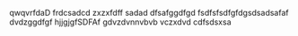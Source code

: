 qwqvrfdaD
frdcsadcd
zxzxfdff
sadad
dfsafggdfgd
fsdfsfsdfgfdgsdsadsafaf
dvdzggdfgf
hjjgjgfSDFAf
gdvzdvnnvbvb vczxdvd
cdfsdsxsa
